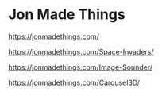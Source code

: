 # Jon Made Things

https://jonmadethings.com/

https://jonmadethings.com/Space-Invaders/

https://jonmadethings.com/Image-Sounder/

https://jonmadethings.com/Carousel3D/

